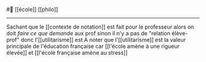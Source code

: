 #🌱 [[école]] [[philo]]

---
Sachant que le [[contexte de notation]] est fait pour le professeur alors on doit *faire ce que demande* aux prof sinon il n'y a pas de "relation élève-prof" donc l'[[utilitarisme]] est 
A noter que l'[[utilitarisme]] est la valeur principale de l'éducation française car [[l'école amène à une rigueur élevée]] et [[l'école française amène au stress]]